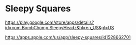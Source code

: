 # Sleepy Squares

https://play.google.com/store/apps/details?id=com.BombChomp.SleepyHeadz&hl=en_US&gl=US

https://apps.apple.com/us/app/sleepy-squares/id1528662701
